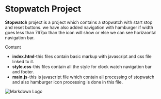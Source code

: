 # Stopwatch Project

**Stopwatch** project is a project which contains a stopwatch with start stop and reset buttons.
we have also added navigation with hamburger if width goes less than 767px than the icon will show or else we can see horizaontal navigation bar.


Content 

* **index.html**-this files contain basic markup with javascript and css file linked to it.
* **style.css**-this files contain all the style for clock watch navigation bar and footer.
* **main.js**-this is javascript file which contain all processing of stopwatch and also hamburger icon processing is done in this file.



![Markdown Logo](https://markdown-here.com/images/logo2.png)
